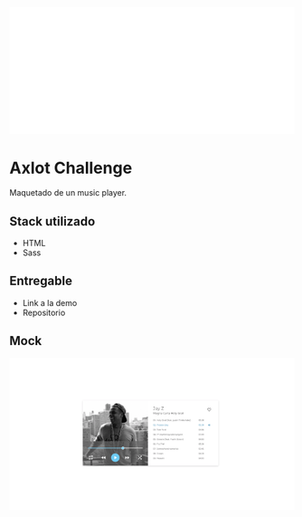 ![axlot-logo](assets/axlot-logo.png "Axlot logo")

# Axlot Challenge

Maquetado de un music player.

## Stack utilizado

- HTML
- Sass

## Entregable

- Link a la demo
- Repositorio

## Mock

![referencia](assets/reference.png 'Mock')
